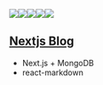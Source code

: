 <img src="https://img.shields.io/badge/next.js-000000?style=for-the-badge&logo=next.js&logoColor=white"><img src="https://img.shields.io/badge/react-61DAFB?style=for-the-badge&logo=react&logoColor=black"><img src="https://img.shields.io/badge/javascript-F7DF1E?style=for-the-badge&logo=javascript&logoColor=black"><img src="https://img.shields.io/badge/css modules-CC6699?style=for-the-badge&logo=css modules&logoColor=black"><img src="https://img.shields.io/badge/MongoDB-47A248?style=for-the-badge&logo=MongoDB&logoColor=white">

## [Nextjs Blog](https://nextjs-juhee-blog.vercel.app/)

- Next.js + MongoDB
- react-markdown

